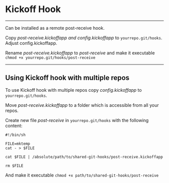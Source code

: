 # Kickoff Hook 

---

Can be installed as a remote post-receive hook. 

Copy *post-receive.kickoffapp and config.kickoffapp* to `yourrepo.git/hooks`. Adjust config.kickoffapp.

Rename *post-receive.kickoffapp* to *post-receive* and make it executable `chmod +x yourrepo.git/hooks/post-receive`

---

## Using Kickoff hook with multiple repos

To use Kickoff hook with multiple repos copy *config.kickoffapp* to `yourrepo.git/hooks`. 

Move *post-receive.kickoffapp* to a folder which is accessible from all your repos.

Create new file *post-receive* in `yourrepo.git/hooks` with the following content:

    #!/bin/sh
    
    FILE=mktemp
    cat - > $FILE
    
    cat $FILE | /absolute/path/to/shared-git-hooks/post-receive.kickoffapp
    
    rm $FILE

And make it executable `chmod +x path/to/shared-git-hooks/post-receive`